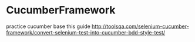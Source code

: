 # CucumberFramework
practice cucumber base this guide http://toolsqa.com/selenium-cucumber-framework/convert-selenium-test-into-cucumber-bdd-style-test/
